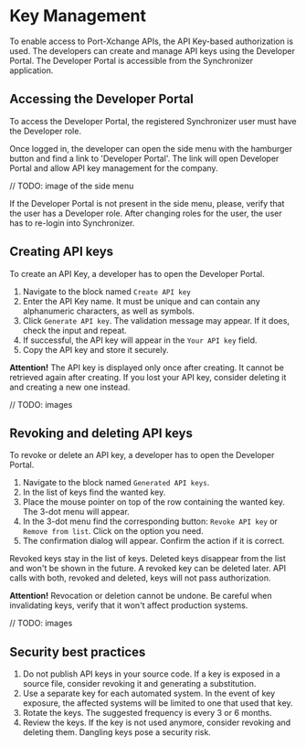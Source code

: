 # Key Management

To enable access to Port-Xchange APIs, the API Key-based authorization is used.
The developers can create and manage API keys using the Developer Portal. The Developer Portal is accessible from the Synchronizer application.

## Accessing the Developer Portal

To access the Developer Portal, the registered Synchronizer user must have the Developer role.

Once logged in, the developer can open the side menu with the hamburger button and find a link to 'Developer Portal'. The link will open Developer Portal and allow API key management for the company.

// TODO: image of the side menu

If the Developer Portal is not present in the side menu, please, verify that the user has a Developer role. After changing roles for the user, the user has to re-login into Synchronizer.

## Creating API keys

To create an API Key, a developer has to open the Developer Portal.

1. Navigate to the block named `Create API key`
1. Enter the API Key name. It must be unique and can contain any alphanumeric characters, as well as symbols.
1. Click `Generate API key`. The validation message may appear. If it does, check the input and repeat.
1. If successful, the API key will appear in the `Your API key` field.
1. Copy the API key and store it securely.

**Attention!** 
The API key is displayed only once after creating. It cannot be retrieved again after creating. 
If you lost your API key, consider deleting it and creating a new one instead.

// TODO: images

## Revoking and deleting API keys

To revoke or delete an API key, a developer has to open the Developer Portal.

1. Navigate to the block named `Generated API keys`.
1. In the list of keys find the wanted key.
1. Place the mouse pointer on top of the row containing the wanted key. The 3-dot menu will appear.
1. In the 3-dot menu find the corresponding button: `Revoke API key` or `Remove from list`. Click on the option you need.
1. The confirmation dialog will appear. Confirm the action if it is correct.

Revoked keys stay in the list of keys. Deleted keys disappear from the list and won't be shown in the future. A revoked key can be deleted later.
API calls with both, revoked and deleted, keys will not pass authorization.

**Attention!** 
Revocation or deletion cannot be undone. Be careful when invalidating keys, verify that it won't affect production systems.

// TODO: images

## Security best practices

1. Do not publish API keys in your source code. If a key is exposed in a source file, consider revoking it and generating a substitution.
1. Use a separate key for each automated system. In the event of key exposure, the affected systems will be limited to one that used that key.
1. Rotate the keys. The suggested frequency is every 3 or 6 months.
1. Review the keys. If the key is not used anymore, consider revoking and deleting them. Dangling keys pose a security risk.
